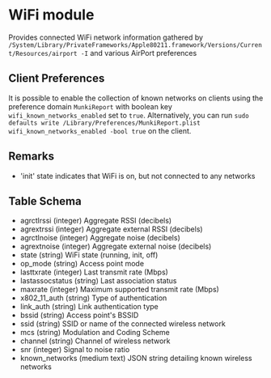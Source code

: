 WiFi module
==============

Provides connected WiFi network information gathered by `/System/Library/PrivateFrameworks/Apple80211.framework/Versions/Current/Resources/airport -I` and various AirPort preferences

Client Preferences
---

It is possible to enable the collection of known networks on clients using the preference domain `MunkiReport` with boolean key `wifi_known_networks_enabled` set to `true`. Alternatively, you can run `sudo defaults write /Library/Preferences/MunkiReport.plist wifi_known_networks_enabled -bool true` on the client.

Remarks
---

* 'init' state indicates that WiFi is on, but not connected to any networks


Table Schema
---

* agrctlrssi (integer) Aggregate RSSI (decibels) 
* agrextrssi (integer) Aggregate external RSSI (decibels)
* agrctlnoise (integer) Aggregate noise (decibels)
* agrextnoise (integer) Aggregate external noise (decibels)
* state (string) WiFi state (running, init, off)
* op_mode (string) Access point mode
* lasttxrate (integer) Last transmit rate (Mbps)
* lastassocstatus (string) Last association status
* maxrate (integer) Maximum supported transmit rate (Mbps)
* x802_11_auth (string) Type of authentication
* link_auth (string) Link authentication type
* bssid (string) Access point's BSSID
* ssid (string) SSID or name of the connected wireless network
* mcs (string) Modulation and Coding Scheme
* channel (string) Channel of wireless network
* snr (integer) Signal to noise ratio
* known_networks (medium text) JSON string detailing known wireless networks